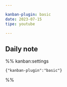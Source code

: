 ```yaml
---

kanban-plugin: basic
date: 2023-07-15
tipe: youtube

---
```


## Daily note





%% kanban:settings
```
{"kanban-plugin":"basic"}
```
%%